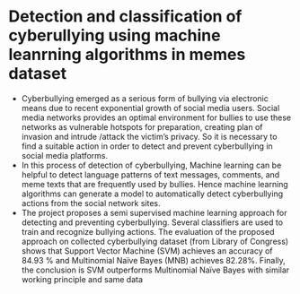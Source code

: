 # Detection and classification of cyberullying using machine leanrning algorithms in memes dataset

- Cyberbullying emerged as a serious form of bullying via electronic means due to recent exponential growth of social media users. Social media networks provides an optimal environment for bullies to use these networks as vulnerable hotspots for preparation, creating plan of invasion and intrude /attack the victim’s privacy. So it is necessary to find a suitable action in order to detect and prevent cyberbullying in social media platforms.
- In this process of detection of cyberbullying, Machine learning can be helpful to detect language patterns of text messages, comments, and meme texts that are frequently used by bullies. Hence machine learning algorithms can generate a model to automatically detect cyberbullying actions from the social network sites. 
 - The project proposes a semi supervised machine learning approach for detecting and preventing cyberbullying. Several classifiers are used to train and recognize bullying actions. The evaluation of the proposed approach on collected cyberbullying dataset (from Library of Congress) shows that Support Vector Machine (SVM) achieves an accuracy of 84.93 % and Multinomial Naïve Bayes (MNB) achieves 82.28%. Finally, the conclusion is SVM outperforms Multinomial Naïve Bayes with similar working principle and same data
